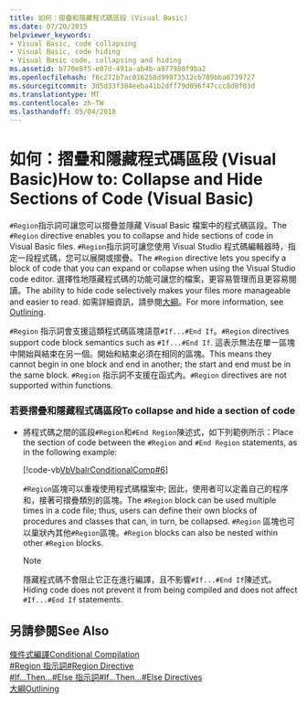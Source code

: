 ```yaml
---
title: 如何：摺疊和隱藏程式碼區段 (Visual Basic)
ms.date: 07/20/2015
helpviewer_keywords:
- Visual Basic, code collapsing
- Visual Basic, code hiding
- Visual Basic code, collapsing and hiding
ms.assetid: b770e8f5-e07d-491a-ab4b-a977980f9ba2
ms.openlocfilehash: f6c272b7ac016258d99873512cb789bba6739727
ms.sourcegitcommit: 3d5d33f384eeba41b2dff79d096f47ccc8d8f03d
ms.translationtype: MT
ms.contentlocale: zh-TW
ms.lasthandoff: 05/04/2018
---
```

# <a name="how-to-collapse-and-hide-sections-of-code-visual-basic"></a><span data-ttu-id="efb2e-102">如何：摺疊和隱藏程式碼區段 (Visual Basic)</span><span class="sxs-lookup"><span data-stu-id="efb2e-102">How to: Collapse and Hide Sections of Code (Visual Basic)</span></span>
<span data-ttu-id="efb2e-103">`#Region`指示詞可讓您可以摺疊並隱藏 Visual Basic 檔案中的程式碼區段。</span><span class="sxs-lookup"><span data-stu-id="efb2e-103">The `#Region` directive enables you to collapse and hide sections of code in Visual Basic files.</span></span> <span data-ttu-id="efb2e-104">`#Region`指示詞可讓您使用 Visual Studio 程式碼編輯器時，指定一段程式碼，您可以展開或摺疊。</span><span class="sxs-lookup"><span data-stu-id="efb2e-104">The `#Region` directive lets you specify a block of code that you can expand or collapse when using the Visual Studio code editor.</span></span> <span data-ttu-id="efb2e-105">選擇性地隱藏程式碼的功能可讓您的檔案，更容易管理而且更容易閱讀。</span><span class="sxs-lookup"><span data-stu-id="efb2e-105">The ability to hide code selectively makes your files more manageable and easier to read.</span></span> <span data-ttu-id="efb2e-106">如需詳細資訊，請參閱[大綱](/visualstudio/ide/outlining)。</span><span class="sxs-lookup"><span data-stu-id="efb2e-106">For more information, see [Outlining](/visualstudio/ide/outlining).</span></span>  
  
 <span data-ttu-id="efb2e-107">`#Region` 指示詞會支援這類程式碼區塊語意`#If...#End If`。</span><span class="sxs-lookup"><span data-stu-id="efb2e-107">`#Region` directives support code block semantics such as `#If...#End If`.</span></span> <span data-ttu-id="efb2e-108">這表示無法在單一區塊中開始與結束在另一個。開始和結束必須在相同的區塊。</span><span class="sxs-lookup"><span data-stu-id="efb2e-108">This means they cannot begin in one block and end in another; the start and end must be in the same block.</span></span> <span data-ttu-id="efb2e-109">`#Region` 指示詞不支援在函式內。</span><span class="sxs-lookup"><span data-stu-id="efb2e-109">`#Region` directives are not supported within functions.</span></span>  
  
### <a name="to-collapse-and-hide-a-section-of-code"></a><span data-ttu-id="efb2e-110">若要摺疊和隱藏程式碼區段</span><span class="sxs-lookup"><span data-stu-id="efb2e-110">To collapse and hide a section of code</span></span>  
  
-   <span data-ttu-id="efb2e-111">將程式碼之間的區段`#Region`和`#End Region`陳述式，如下列範例所示：</span><span class="sxs-lookup"><span data-stu-id="efb2e-111">Place the section of code between the `#Region` and `#End Region` statements, as in the following example:</span></span>  
  
     [!code-vb[VbVbalrConditionalComp#6](../../../visual-basic/language-reference/directives/codesnippet/VisualBasic/how-to-collapse-and-hide-sections-of-code_1.vb)]  
  
     <span data-ttu-id="efb2e-112">`#Region`區塊可以重複使用程式碼檔案中; 因此，使用者可以定義自己的程序和，接著可摺疊類別的區塊。</span><span class="sxs-lookup"><span data-stu-id="efb2e-112">The `#Region` block can be used multiple times in a code file; thus, users can define their own blocks of procedures and classes that can, in turn, be collapsed.</span></span> <span data-ttu-id="efb2e-113">`#Region` 區塊也可以巢狀內其他`#Region`區塊。</span><span class="sxs-lookup"><span data-stu-id="efb2e-113">`#Region` blocks can also be nested within other `#Region` blocks.</span></span>  
  
    > [!NOTE]
    >  <span data-ttu-id="efb2e-114">隱藏程式碼不會阻止它正在進行編譯，且不影響`#If...#End If`陳述式。</span><span class="sxs-lookup"><span data-stu-id="efb2e-114">Hiding code does not prevent it from being compiled and does not affect `#If...#End If` statements.</span></span>  
  
## <a name="see-also"></a><span data-ttu-id="efb2e-115">另請參閱</span><span class="sxs-lookup"><span data-stu-id="efb2e-115">See Also</span></span>  
 [<span data-ttu-id="efb2e-116">條件式編譯</span><span class="sxs-lookup"><span data-stu-id="efb2e-116">Conditional Compilation</span></span>](../../../visual-basic/programming-guide/program-structure/conditional-compilation.md)  
 [<span data-ttu-id="efb2e-117">#Region 指示詞</span><span class="sxs-lookup"><span data-stu-id="efb2e-117">#Region Directive</span></span>](../../../visual-basic/language-reference/directives/region-directive.md)  
 [<span data-ttu-id="efb2e-118">#If...Then...#Else 指示詞</span><span class="sxs-lookup"><span data-stu-id="efb2e-118">#If...Then...#Else Directives</span></span>](../../../visual-basic/language-reference/directives/if-then-else-directives.md)  
 [<span data-ttu-id="efb2e-119">大綱</span><span class="sxs-lookup"><span data-stu-id="efb2e-119">Outlining</span></span>](/visualstudio/ide/outlining)
